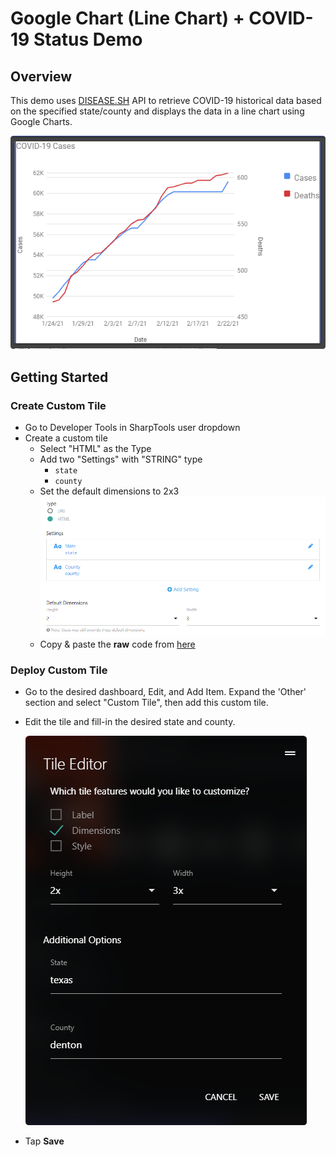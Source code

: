 # Google Chart (Line Chart) + COVID-19 Status Demo

## Overview
This demo uses [DISEASE.SH](https://github.com/disease-sh/api) API to retrieve COVID-19 historical data based on the specified state/county and displays the data in a line chart using Google Charts.

![Quick View](/Google%20Line%20Chart%20Demo/assets/covid_chart_tile.png)

## Getting Started

### Create Custom Tile
* Go to Developer Tools in SharpTools user dropdown
* Create a custom tile
    * Select "HTML" as the Type
    * Add two "Settings" with "STRING" type        
        * `state`
        * `county`
    * Set the default dimensions to 2x3
    ![settings](/Google%20Line%20Chart%20Demo/assets/tile_settings.png)    
    * Copy & paste the **raw** code from [here](/Google%Line%20Chart%20Demo/source.html)

### Deploy Custom Tile
* Go to the desired dashboard, Edit, and Add Item. Expand the 'Other' section and select "Custom Tile", then add this custom tile.

* Edit the tile and fill-in the desired state and county. 

  ![Edit custom tile](/Google%20Line%20Chart%20Demo/assets/tile_editor.png)

* Tap **Save**